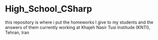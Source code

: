 # High_School_CSharp
this repository is where i put the homeworks I give to my students and the answers of them
currently working at Khajeh Nasir Tusi Institude (KNTI), Tehran, Iran
